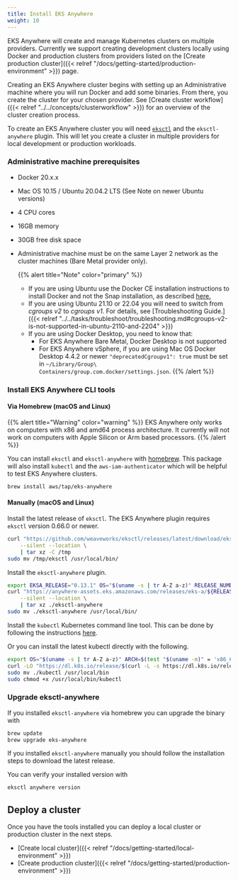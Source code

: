 ```yaml
---
title: Install EKS Anywhere
weight: 10
---
```


EKS Anywhere will create and manage Kubernetes clusters on multiple providers.
Currently we support creating development clusters locally using Docker and production clusters from providers listed on the [Create production cluster]({{< relref "/docs/getting-started/production-environment" >}}) page.

Creating an EKS Anywhere cluster begins with setting up an Administrative machine where you will run Docker and add some binaries.
From there, you create the cluster for your chosen provider.
See [Create cluster workflow]({{< relref "../../concepts/clusterworkflow" >}}) for an overview of the cluster creation process.

To create an EKS Anywhere cluster you will need [`eksctl`](https://eksctl.io) and the `eksctl-anywhere` plugin.
This will let you create a cluster in multiple providers for local development or production workloads.

### Administrative machine prerequisites

- Docker 20.x.x
- Mac OS 10.15 / Ubuntu 20.04.2 LTS (See Note on newer Ubuntu versions)
- 4 CPU cores
- 16GB memory
- 30GB free disk space
- Administrative machine must be on the same Layer 2 network as the cluster machines (Bare Metal provider only).

   {{% alert title="Note" color="primary" %}}
   * If you are using Ubuntu use the Docker CE installation instructions to install Docker and not the Snap installation, as described [here.](https://docs.docker.com/engine/install/ubuntu/)
   * If you are using Ubuntu 21.10 or 22.04 you will need to switch from _cgroups v2_ to _cgroups v1_. For details, see [Troubleshooting Guide.]({{< relref "../../tasks/troubleshoot/troubleshooting.md#cgroups-v2-is-not-supported-in-ubuntu-2110-and-2204" >}})
   * If you are using Docker Desktop, you need to know that:
       * For EKS Anywhere Bare Metal, Docker Desktop is not supported
       * For EKS Anywhere vSphere, if you are using Mac OS Docker Desktop 4.4.2 or newer `"deprecatedCgroupv1": true` must be set in `~/Library/Group\ Containers/group.com.docker/settings.json`.
   {{% /alert %}}


### Install EKS Anywhere CLI tools

#### Via Homebrew (macOS and Linux)

{{% alert title="Warning" color="warning" %}}
EKS Anywhere only works on computers with x86 and amd64 process architecture.
It currently will not work on computers with Apple Silicon or Arm based processors.
{{% /alert %}}

You can install `eksctl` and `eksctl-anywhere` with [homebrew](http://brew.sh/).
This package will also install `kubectl` and the `aws-iam-authenticator` which will be helpful to test EKS Anywhere clusters.

```bash
brew install aws/tap/eks-anywhere
```

#### Manually (macOS and Linux)

Install the latest release of `eksctl`.
The EKS Anywhere plugin requires `eksctl` version 0.66.0 or newer.

```bash
curl "https://github.com/weaveworks/eksctl/releases/latest/download/eksctl_$(uname -s)_amd64.tar.gz" \
    --silent --location \
    | tar xz -C /tmp
sudo mv /tmp/eksctl /usr/local/bin/
```

Install the `eksctl-anywhere` plugin.

```bash
export EKSA_RELEASE="0.13.1" OS="$(uname -s | tr A-Z a-z)" RELEASE_NUMBER=26
curl "https://anywhere-assets.eks.amazonaws.com/releases/eks-a/${RELEASE_NUMBER}/artifacts/eks-a/v${EKSA_RELEASE}/${OS}/amd64/eksctl-anywhere-v${EKSA_RELEASE}-${OS}-amd64.tar.gz" \
    --silent --location \
    | tar xz ./eksctl-anywhere
sudo mv ./eksctl-anywhere /usr/local/bin/
```

Install the `kubectl` Kubernetes command line tool.
This can be done by following the instructions [here](https://kubernetes.io/docs/tasks/tools/).

Or you can install the latest kubectl directly with the following.

```bash
export OS="$(uname -s | tr A-Z a-z)" ARCH=$(test "$(uname -m)" = 'x86_64' && echo 'amd64' || echo 'arm64')
curl -LO "https://dl.k8s.io/release/$(curl -L -s https://dl.k8s.io/release/stable.txt)/bin/${OS}/${ARCH}/kubectl"
sudo mv ./kubectl /usr/local/bin
sudo chmod +x /usr/local/bin/kubectl
```

### Upgrade eksctl-anywhere

If you installed `eksctl-anywhere` via homebrew you can upgrade the binary with

```bash
brew update
brew upgrade eks-anywhere
```

If you installed `eksctl-anywhere` manually you should follow the installation steps to download the latest release.

You can verify your installed version with

```bash
eksctl anywhere version
```

## Deploy a cluster

Once you have the tools installed you can deploy a local cluster or production cluster in the next steps.

* [Create local cluster]({{< relref "/docs/getting-started/local-environment" >}})
* [Create production cluster]({{< relref "/docs/getting-started/production-environment" >}})
